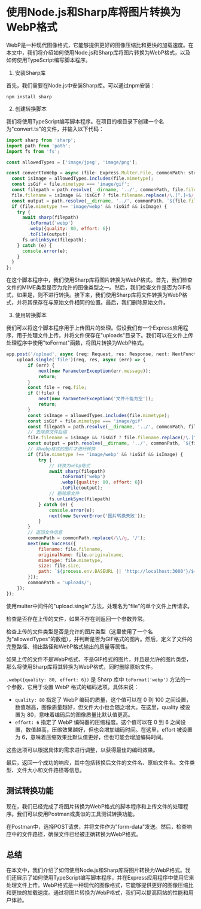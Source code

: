 

# 使用Node.js和Sharp库将图片转换为WebP格式

WebP是一种现代图像格式，它能够提供更好的图像压缩比和更快的加载速度。在本文中，我们将介绍如何使用Node.js和Sharp库将图片转换为WebP格式，以及如何使用TypeScript编写脚本程序。

1. 安装Sharp库

首先，我们需要在Node.js中安装Sharp库。可以通过npm安装：

```shell
npm install sharp
```

2. 创建转换脚本

我们将使用TypeScript编写脚本程序。在项目的根目录下创建一个名为"convert.ts"的文件，并输入以下代码：

```js
import sharp from 'sharp';
import path from 'path';
import fs from 'fs';

const allowedTypes = ['image/jpeg', 'image/png'];

const convertToWebp = async (file: Express.Multer.File, commonPath: string) => {
  const isImage = allowedTypes.includes(file.mimetype);
  const isGif = file.mimetype === 'image/gif';
  const filepath = path.resolve(__dirname, '../', commonPath, file.filename);
  file.filename = isImage && !isGif ? file.filename.replace(/\.[^.]+$/, '.webp') : file.filename;
  const output = path.resolve(__dirname, '../', commonPath, `${file.filename}`);
  if (file.mimetype !== 'image/webp' && !isGif && isImage) {
    try {
      await sharp(filepath)
        .toFormat('webp')
        .webp({quality: 80, effort: 6})
        .toFile(output);
      fs.unlinkSync(filepath);
    } catch (e) {
      console.error(e);
    }
  }
};
```

在这个脚本程序中，我们使用Sharp库将图片转换为WebP格式。首先，我们检查文件的MIME类型是否为允许的图像类型之一。然后，我们检查文件是否为GIF格式，如果是，则不进行转换。接下来，我们使用Sharp库将文件转换为WebP格式，并将其保存在与原始文件相同的位置。最后，我们删除原始文件。

3. 使用转换脚本

我们可以将这个脚本程序用于上传图片的处理。假设我们有一个Express应用程序，用于处理文件上传，并将文件保存在"uploads"目录下。我们可以在文件上传处理程序中使用"toFormat"函数，将图片转换为WebP格式。

```js
app.post('/upload', async (req: Request, res: Response, next: NextFunction) => {
    upload.single('file')(req, res, async (err) => {
        if (err) {
            next(new ParameterException(err.message));
            return;
        }
        const file = req.file;
        if (!file) {
            next(new ParameterException('文件不能为空'));
            return;
        }
        const isImage = allowedTypes.includes(file.mimetype);
        const isGif = file.mimetype === 'image/gif'
        const filepath = path.resolve(__dirname, '../', commonPath, file.filename);
        // 去除原文件后缀
        file.filename = isImage && !isGif ? file.filename.replace(/\.[^.]+$/, '.webp') : file.filename;
        const output = path.resolve(__dirname, '../', commonPath, `${file.filename}`);
        // 非webp格式的图片才进行转换
        if (file.mimetype !== 'image/webp' && !isGif && isImage) {
            try {
                // 转换为webp格式
                await sharp(filepath)
                    .toFormat('webp')
                    .webp({quality: 80, effort: 6})
                    .toFile(output);
                // 删除原文件
                fs.unlinkSync(filepath)
            } catch (e) {
                console.error(e);
                next(new ServerError('图片转换失败'));
            }
        }
        // 返回文件信息
        commonPath = commonPath.replace(/\\/g, '/');
        next(new Success({
            filename: file.filename,
            originalName: file.originalname,
            mimetype: file.mimetype,
            size: file.size,
            path: `${process.env.BASEURL || 'http://localhost:3000'}/${commonPath}/${file.filename}`,
        }));
        commonPath = 'uploads/';
    });
});

```

使用multer中间件的"upload.single"方法，处理名为"file"的单个文件上传请求。

检查是否存在上传的文件，如果不存在则返回一个参数异常。

检查上传的文件类型是否是允许的图片类型（这里使用了一个名为"allowedTypes"的数组），并判断是否为GIF格式的图片。然后，定义了文件的完整路径、输出路径和WebP格式输出的质量等属性。

如果上传的文件不是WebP格式、不是GIF格式的图片，并且是允许的图片类型，那么将使用Sharp库将其转换为WebP格式，同时删除原始文件。

`.webp({quality: 80, effort: 6})` 是 Sharp 库中 `toFormat('webp')` 方法的一个参数，它用于设置 WebP 格式的编码选项。具体来说：

- `quality: 80` 指定了 WebP 编码的质量，这个值可以在 0 到 100 之间设置，数值越高，图像质量越好，但文件大小也会随之增大。在这里，quality 被设置为 80，意味着编码后的图像质量比默认值更高。
- `effort: 6` 指定了 WebP 编码器的压缩程度。这个值可以在 0 到 6 之间设置，数值越高，压缩效果越好，但也会增加编码时间。在这里，effort 被设置为 6，意味着压缩效果比默认值更好，但也可能会增加编码时间。

这些选项可以根据具体的需求进行调整，以获得最佳的编码效果。

最后，返回一个成功的响应，其中包括转换后文件的文件名、原始文件名、文件类型、文件大小和文件路径等信息。

## 测试转换功能

现在，我们已经完成了将图片转换为WebP格式的脚本程序和上传文件的处理程序。我们可以使用Postman或类似的工具测试转换功能。

在Postman中，选择POST请求，并将文件作为"form-data"发送。然后，检查响应中的文件路径，确保文件已经被正确转换为WebP格式。

## 总结

在本文中，我们介绍了如何使用Node.js和Sharp库将图片转换为WebP格式。我们还展示了如何使用TypeScript编写脚本程序，并在Express应用程序中使用它来处理文件上传。WebP格式是一种现代的图像格式，它能够提供更好的图像压缩比和更快的加载速度。通过将图片转换为WebP格式，我们可以提高网站的性能和用户体验。
